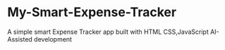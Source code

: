 # My-Smart-Expense-Tracker
A simple smart Expense Tracker app built with HTML  CSS,JavaScript  AI-Assisted development 
